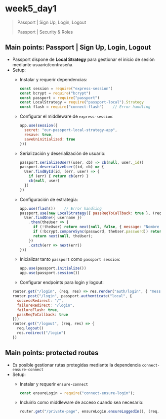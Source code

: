 # week5_day1

> Passport | Sign Up, Login, Logout
>
> Passport | Security & Roles

## Main points: Passport | Sign Up, Login, Logout

- Passport dispone de **Local Strategy** para gestionar el inicio de sesión mediante usuario/contraseña.
- Setup:
    * Instalar y requerir dependencias:
      ````javascript
      const session = require("express-session")
      const bcrypt = require("bcrypt")
      const passport = require("passport")
      const LocalStrategy = require("passport-local").Strategy
      const flash = require("connect-flash")    // Error handling
      ````
      
    * Configurar el middleware de `express-session`:
      ````javascript
      app.use(session({
        secret: "our-passport-local-strategy-app",
        resave: true,
        saveUninitialized: true
      }))
      ````

    * Serialización y deserialización de usuario:
      ````javascript
      passport.serializeUser((user, cb) => cb(null, user._id))
      passport.deserializeUser((id, cb) => {
        User.findById(id, (err, user) => {
          if (err) { return cb(err) }
          cb(null, user)
        })
      })
      ````
      
    * Configuración de estrategia:
      ````javascript
      app.use(flash())    // Error handling
      passport.use(new LocalStrategy({ passReqToCallback: true }, (req, username, password, next) => {
        User.findOne({ username })
          .then(theUser => {
            if (!theUser) return next(null, false, { message: "Nombre de usuario incorrecto" })
            if (!bcrypt.compareSync(password, theUser.password)) return next(null, false, { message: "Contraseña incorrecta" })
            return next(null, theUser);
          })
          .catch(err => next(err))
      }))
      ````
    
    * Inicializar tanto `passport` como `passport session`:
      ````javascript
      app.use(passport.initialize())
      app.use(passport.session())
      ````
    
    * Configurar endpoints para login y logout:
    ````javascript
    router.get("/login", (req, res) => res.render("auth/login", { "message": req.flash("error") }))
    router.post("/login", passport.authenticate("local", {
      successRedirect: "/",
      failureRedirect: "/login",
      failureFlash: true,
      passReqToCallback: true
    }))
    router.get("/logout", (req, res) => {
      req.logout()
      res.redirect("/login")
    })
    ````
    
## Main points: protected routes

- Es posible gestionar rutas protegidas mediante la dependencia `connect-ensure-connect`
- Setup:
  * Instalar y requerir `ensure-connect`
      ````javascript
      const ensureLogin = require("connect-ensure-login");
      ````
      
  * Incluirlo como middleware de acceso cuando sea necesario:
      ````javascript
      router.get("/private-page", ensureLogin.ensureLoggedIn(), (req, res) => res.render("private", { user: req.user }));
      ````
